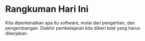 # Rangkuman Hari Ini
Kita diperkenalkan apa itu software, mulai dari pengertian, dan pengembangan. Diakhir pembelajaran kita diberi _task_ yang harus dikerjakan. 